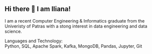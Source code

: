 ## Hi there 👋 I am Iliana!

I am a recent Computer Engineering & Informatics graduate from the Univeristy of Patras with a stong interest in data engineering and data science.

Languages and Technology:  
Python, SQL, Apache Spark, Kafka, MongoDB, Pandas, Jupyter, Git


